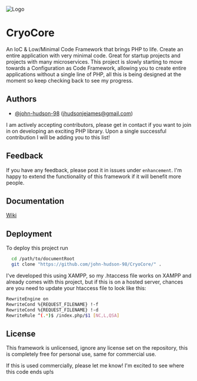 
![Logo](https://github.com/john-hudson-98/CryoCore/blob/main/public/cryocore.png?raw=true)


# CryoCore

An IoC & Low/Minimal Code Framework that brings PHP to life. Create an entire application with very minimal code. Great for startup projects and projects with many microservices. This project is slowly starting to move towards a Configuration as Code Framework, allowing you to create entire applications without a single line of PHP, all this is being designed at the moment so keep checking back to see my progress.
## Authors

- [@john-hudson-98](https://www.github.com/john-hudson-98)
  (jhudsonjejames@gmail.com)

I am actively accepting contributors, please get in contact if you want to join in on developing an exciting PHP library. Upon a single successful contribution I will be adding you to this list!


## Feedback

If you have any feedback, please post it in issues under `enhancement`. I'm happy to extend the functionality of this framework if it will benefit more people. 


## Documentation

[Wiki](https://github.com/john-hudson-98/CryoCore/wiki)


## Deployment

To deploy this project run

```bash
  cd /path/to/documentRoot
  git clone "https://github.com/john-hudson-98/CryoCore/" .
```

I've developed this using XAMPP, so my .htaccess file works on XAMPP and already comes with this project, but if this is on a hosted server, chances are you need to update your htaccess file to look like this:
```bash
RewriteEngine on
RewriteCond %{REQUEST_FILENAME} !-f
RewriteCond %{REQUEST_FILENAME} !-d
RewriteRule ^(.*)$ /index.php/$1 [NC,L,QSA]
```


## License

This framework is unlicensed, ignore any license set on the repository, this is completely free for personal use, same for commercial use. 

If this is used commercially, please let me know! I'm excited to see where this code ends up!s